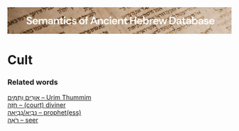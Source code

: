 <html><body><img id="banner" src="../../images/banners/banner.png" alt="banner" /></body></html>

# **Cult**


### Related words
[אוּרִים וְתֻמִּים – Urim Thummim](../words/2urim_wthummim.md)<br>[חֹזֶה – (court) diviner](../words/chozeh.md)<br>[נָבִיא/נְבִיאָה – prophet(ess)](../words/nabi2.md)<br>[רֹאֶה – seer](../words/ro2eh.md)<br>